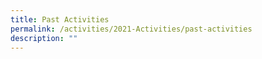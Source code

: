 ```yaml
---
title: Past Activities
permalink: /activities/2021-Activities/past-activities
description: ""
---
```








